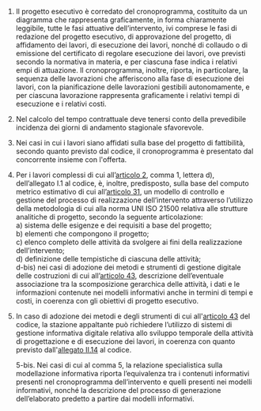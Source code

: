 1. Il progetto esecutivo è corredato del cronoprogramma, costituito da un diagramma che rappresenta graficamente, in forma chiaramente leggibile, tutte le fasi attuative dell’intervento, ivi comprese le fasi di redazione del progetto esecutivo, di approvazione del progetto, di affidamento dei lavori, di esecuzione dei lavori, nonché di collaudo o di emissione del certificato di regolare esecuzione dei lavori, ove previsti secondo la normativa in materia, e per ciascuna fase indica i relativi empi di attuazione. Il cronoprogramma, inoltre, riporta, in particolare, la sequenza delle lavorazioni che afferiscono alla fase di esecuzione dei lavori, con la pianificazione delle lavorazioni gestibili autonomamente, e per ciascuna lavorazione rappresenta graficamente i relativi tempi di esecuzione e i relativi costi.

2. Nel calcolo del tempo contrattuale deve tenersi conto della prevedibile incidenza dei giorni di andamento stagionale sfavorevole.

3. Nei casi in cui i lavori siano affidati sulla base del progetto di fattibilità, secondo quanto previsto dal codice, il cronoprogramma è presentato dal concorrente insieme con l'offerta. 

4. Per i lavori complessi di cui all’[articolo 2](/allegato-1.1-articolo-2/2), comma 1, lettera d), dell’allegato I.1 al codice, è, inoltre, predisposto, sulla base del computo metrico estimativo di cui all’[articolo 31](/allegato-1.7-articolo-31/2), un modello di controllo e gestione del processo di realizzazione dell’intervento attraverso l’utilizzo della metodologia di cui alla norma UNI ISO 21500 relativa alle strutture analitiche di progetto, secondo la seguente articolazione:<br>a) sistema delle esigenze e dei requisiti a base del progetto;<br>b) elementi che compongono il progetto;<br>c) elenco completo delle attività da svolgere ai fini della realizzazione dell’intervento;<br>d) definizione delle tempistiche di ciascuna delle attività;<br>d-bis) nei casi di adozione dei metodi e strumenti di gestione digitale delle costruzioni di cui all’[articolo 43](/articolo-43/2), descrizione dell’eventuale associazione tra la scomposizione gerarchica delle attività, i dati e le informazioni contenute nei modelli informativi anche in termini di tempi e costi, in coerenza con gli obiettivi di progetto esecutivo.

5. In caso di adozione dei metodi e degli strumenti di cui all'[articolo 43](/articolo-43/2) del codice, la stazione appaltante può richiedere l’utilizzo di sistemi di gestione informativa digitale relativa allo sviluppo temporale della attività di progettazione e di esecuzione dei lavori, in coerenza con quanto previsto dall'[allegato II.14](/section/attachment-2-14/1) al codice.

   5-bis. Nei casi di cui al comma 5, la relazione specialistica sulla modellazione informativa riporta l’equivalenza tra i contenuti informativi presenti nel cronoprogramma dell’intervento e quelli presenti nei modelli informativi, nonché la descrizione del processo di generazione dell’elaborato predetto a partire dai modelli informativi.